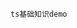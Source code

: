 <!--
 * @Author: wch
 * @Date: 2021-11-05 15:46:23
 * @LastEditTime: 2022-01-06 16:46:26
 * @LastEditors: your name
 * @Description: 
 * @FilePath: \typeScript\README.md
 * 可以输入预定的版权声明、个性签名、空行等
-->
```
ts基础知识demo
```